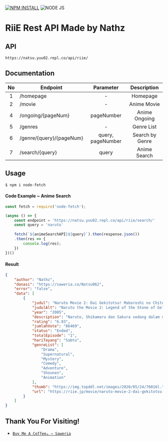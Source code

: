[![NPM INSTALL](http://img.shields.io/badge/npm-install-blue.svg?style=flat&logo=npm)](https://docs.npmjs.com/getting-started/installing-npm-packages-locally) ![NODE JS](http://img.shields.io/badge/Node-JS-teal.svg?style=flat&logo=node.js)

# RiiE Rest API Made by Nathz
## **API**
```
https://natsu.yuu02.repl.co/api/riie/
```
## **Documentation**
| No | Endpoint | Parameter | Description |
| :---: | ------ | :------: | :--------: |
| 1 | /homepage | - | Homepage |
| 2 | /movie | - | Anime Movie | 
| 4 | /ongoing/{pageNum}| pageNumber | Anime Ongoing |
| 5 | /genres | - | Genre List |
| 6 | /genre/{query}/{pageNum}| query, pageNumber | Search by Genre |
| 7 | /search/{query} | query | Anime Search |

## **Usage**
```
$ npm i node-fetch
```
#### **Code Example ~ Anime Search**
```js
const fetch = require('node-fetch');

(async () => {
    const endpoint = 'https://natsu.yuu02.repl.co/api/riie/search/'
    const query = 'naruto'
    
    fetch(`${animeSearchAPI}${query}`).then(response.json())
    .then(res => {
        console.log(res);
    })
})()
```
#### **Result**
```json
{
    "author": "Nathz",
    "donasi": "https://saweria.co/Natsu062",
    "error": "false",
    "data": [
        {
            "judul": "Naruto Movie 2: Dai Gekitotsu! Maboroshi no Chiteiiseki Dattebayo!",
            "judulAlt": "Naruto the Movie 2: Legend of the Stone of Gelel",
            "year": "2005",
            "description": "Naruto, Shikamaru dan Sakura sedang dalam misi untuk mengantarkan hewan kesayangan ke sebuah desa saat seorang ksatria misterius muncul untuk menghadapi mereka.",
            "rating": "6.93",
            "jumlahVote": "86469",
            "status": "Ended",
            "totalEpisode": "1",
            "hariTayang": "Sabtu",
            "genreList": [
                "Drama",
                "Supernatural",
                "Mystery",
                "Comedy",
                "Adventure",
                "Shounen",
                "Animation"
            ],
            "thumb": "https://img.topddl.net/images/2020/05/24/76016l.th.jpg",
            "url": "https://riie.jp/movie/naruto-movie-2-dai-gekitotsu-maboroshi-no-chiteiiseki-dattebayo"
        }
    ]
}
```
## **Thank You For Visiting!**
* [`Buy Me A Coffee☕ ~ Saweria`](https://saweria.co/Natsu062)
